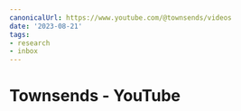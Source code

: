 ```yaml
---
canonicalUrl: https://www.youtube.com/@townsends/videos
date: '2023-08-21'
tags:
- research
- inbox
---
```


# Townsends - YouTube